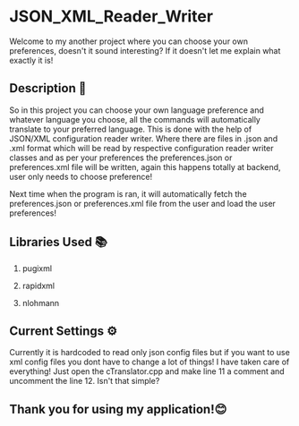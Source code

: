 # JSON_XML_Reader_Writer

Welcome to my another project where you can choose your own preferences, doesn't it sound interesting? If it doesn't let me explain what exactly it is!

## Description 📝

So in this project you can choose your own language preference and whatever language you choose, all the commands will automatically translate to your preferred language. This is done with the help of JSON/XML configuration reader writer. Where there are files in .json and .xml format which will be read by respective configuration reader writer classes and as per your preferences the preferences.json or preferences.xml file will be written, again this happens totally at backend, user only needs to choose preference!

Next time when the program is ran, it will automatically fetch the preferences.json or preferences.xml file from the user and load the user preferences!

## Libraries Used 📚

1) pugixml

2) rapidxml

3) nlohmann

## Current Settings ⚙️

Currently it is hardcoded to read only json config files but if you want to use xml config files you dont have to change a lot of things! I have taken care of everything! Just open the cTranslator.cpp and make line 11 a comment and uncomment the line 12. Isn't that simple?

## Thank you for using my application!😊